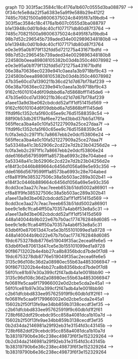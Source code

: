 graph TD
    303f5ac3584c18c4176a1b607c0555d3ba088797 --> 0f34cfe5e8da22f5a6383e5a9f9e588b29e412f2
    7485c70821500a98006375024c8495f87a19bdb4 --> 303f5ac3584c18c4176a1b607c0555d3ba088797
    b1e13948c0d01b9dc40cf1077171db80d87f3764 --> 7485c70821500a98006375024c8495f87a19bdb4
    98b7d52c296545b739aded34e0029896348180b8 --> b1e13948c0d01b9dc40cf1077171db80d87f3764
    e0e3e95a0b1f79f132fdd5d721275a431671bdfd --> 98b7d52c296545b739aded34e0029896348180b8
    224580b0eea89808105382b03d4b350c46078982 --> e0e3e95a0b1f79f132fdd5d721275a431671bdfd
    06e38a70636ec0239e941c0aea1a3b9718bf9c43 --> 224580b0eea89808105382b03d4b350c46078982
    47b35e60cd7a1390211b36cd21d7d67bf78af239 --> 06e38a70636ec0239e941c0aea1a3b9718bf9c43
    9162cf6010104d6f09dbbd6a7d5868bff1145de6 --> 47b35e60cd7a1390211b36cd21d7d67bf78af239
    a1aee13a9d3be062cbdcdd52af1f1df51415d569 --> 9162cf6010104d6f09dbbd6a7d5868bff1145de6
    11fd9f6c1352cfa5f60c65ee9c76d51588359c54 --> 88f90b53db26179af6ee721ed3bbd37bb5a176fa
    565ffeca3ba4a0c10fa521227909a25ce27daa7f --> 11fd9f6c1352cfa5f60c65ee9c76d51588359c54
    fc0fa3eb2c2971f1c7a8667ebb2e0dcf53806e24 --> 565ffeca3ba4a0c10fa521227909a25ce27daa7f
    5a53348a41c3b52906c2cd22e7d2b23b04256d2e --> fc0fa3eb2c2971f1c7a8667ebb2e0dcf53806e24
    dde6166d5679599ff1a8573ba6993c28e704abed --> 5a53348a41c3b52906c2cd22e7d2b23b04256d2e
    e184f3c0446b889664c6456d1056a69e5e93c356 --> dde6166d5679599ff1a8573ba6993c28e704abed
    cf8a81f9fe385327506c38a5b503ac289a302b41 --> e184f3c0446b889664c6456d1056a69e5e93c356
    8cdd3ce3aa27c7eac7eeeb653b51dd5002a86901 --> cf8a81f9fe385327506c38a5b503ac289a302b41
    a1aee13a9d3be062cbdcdd52af1f1df51415d569 --> 8cdd3ce3aa27c7eac7eeeb653b51dd5002a86901
    bee9c1e8c1fca64ff50a70357a4ab6f53e8a5c31 --> a1aee13a9d3be062cbdcdd52af1f1df51415d569
    448a140044b9b022e67b7b0ac1774762848d6085 --> bee9c1e8c1fca64ff50a70357a4ab6f53e8a5c31
    63db6f0e870613d47ce5e3b155101099ed1a9728 --> 448a140044b9b022e67b7b0ac1774762848d6085
    19dc6753278db8776e519049f35ac2ecea6fe6e5 --> 63db6f0e870613d47ce5e3b155101099ed1a9728
    90f86713202b4e4bb27ca8b8356bdcd7bde0f7d8 --> 19dc6753278db8776e519049f35ac2ecea6fe6e5
    3135c96d108c36d2a08980ec55b63a4853066947 --> 90f86713202b4e4bb27ca8b8356bdcd7bde0f7d8
    56f01ce81b97e30a399cf2f47adb4a1e0018bb90 --> 3135c96d108c36d2a08980ec55b63a4853066947
    fe0681fe5caa6f179966002e0d2cbe5cda2e45a1 --> 56f01ce81b97e30a399cf2f47adb4a1e0018bb90
    c2b61dfcbbd833ee957625919f9c60db1d1f2f61 --> fe0681fe5caa6f179966002e0d2cbe5cda2e45a1
    15602b2f50f13fe9ae34bb859b3138cecdf3ef35 --> c2b61dfcbbd833ee957625919f9c60db1d1f2f61
    728bf682ddf29cebdc95cc858a4081dca1b10a7d --> 15602b2f50f13fe9ae34bb859b3138cecdf3ef35
    0b2d34da2146981a29f92eb31e3154fd3c43145b --> 728bf682ddf29cebdc95cc858a4081dca1b10a7d
    1b38319790b6e36c238ec49873f6f3e152329264 --> 0b2d34da2146981a29f92eb31e3154fd3c43145b
    1b38319790b6e36c238ec49873f6f3e152329264 --> 1b38319790b6e36c238ec49873f6f3e152329264
